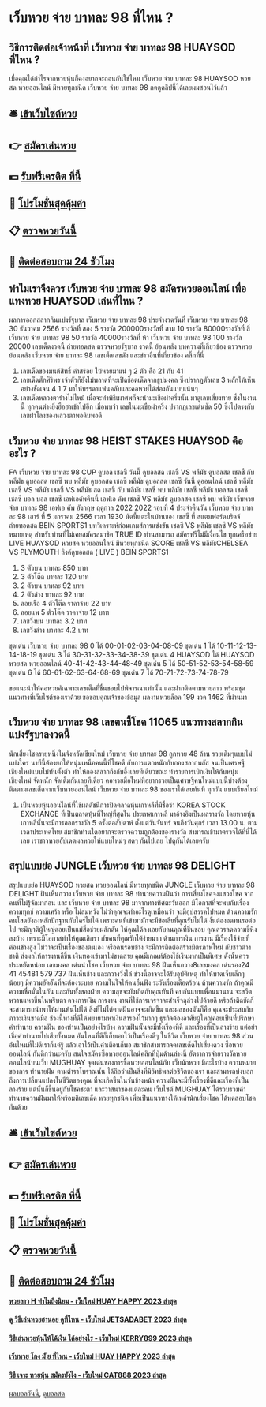 # เว็บหวย จ่าย บาทละ 98 ที่ไหน ?
## วิธีการติดต่อเจ้าหน้าที่ เว็บหวย จ่าย บาทละ 98 HUAYSOD ที่ไหน ?
เมื่อคุณได้กำไรจากหวยหุ้นก็คงอยากจะถอนกันใช่ไหม เว็บหวย จ่าย บาทละ 98 HUAYSOD หวยสด หวยออนไลน์ มีหวยทุกชนิด เว็บหวย จ่าย บาทละ 98 กดดูคลิปนี้ได้เลยผมสอนไว้แล้ว

## 🛎 [เข้าเว็บไซต์หวย](https://bit.ly/3BG5bNw)
## 👉 [สมัครเล่นหวย](https://bit.ly/3BG5bNw)
## 💵 [รับฟรีเครดิต ที่นี้](https://bit.ly/3C3mvgS)
## 👑 [โปรโมชั่นสุดคุ้มค่า](https://bit.ly/3C3mvgS)
## 📋 [ตรวจหวยวันนี้](https://bit.ly/3C3mvgS)
## 📱 [ติดต่อสอบถาม 24 ชัวโมง](https://bit.ly/3C3mvgS)

## ทำไมเราจึงควร เว็บหวย จ่าย บาทละ 98 สมัครหวยออนไลน์ เพื่อแทงหวย HUAYSOD เล่นที่ไหน ?
ผลการออกสลากกินแบ่งรัฐบาล เว็บหวย จ่าย บาทละ 98 ประจำงวดวันที่ เว็บหวย จ่าย บาทละ 98 30 ธันวาคม 2566
รางวัลที่ สอง 5 รางวัล 200000รางวัลที่ สาม 10 รางวัล 80000รางวัลที่ สี่ เว็บหวย จ่าย บาทละ 98 50 รางวัล 40000รางวัลที่ ห้า เว็บหวย จ่าย บาทละ 98 100 รางวัล 20000
 เลขเด็ดงวดนี้ ถ่ายทอดสด ตรวจหวยรัฐบาล งวดนี้ ย้อนหลัง 
บทความที่เกี่ยวข้อง
ตรวจหวยย้อนหลัง เว็บหวย จ่าย บาทละ 98 เลขเด็ดเลขดัง และข่าวอื่นที่เกี่ยวข้อง คลิ๊กที่นี่
1. เลขเด็ดของมนต์สิทธิ์ คำสร้อย ใบ้หวยมาแน่ ๆ 2 ตัว คือ 21 กับ 41
2. เลขเด็ดตั๊กศิริพร เจ้าตัวก็ยังไม่พลาดที่จะเปิดช็อตเด็ดจากธูปมงคล ซึ่งปรากฎตัวเลข 3 หลักให้เห็นอย่างชัดเจน 4 1 7 มาให้บรรดาแฟนคลับและคอหวยได้ส่องกันแบบเน้นๆ
3. เลขเด็ดหลวงตาร่างไม่ไหม้ เมื่อจะทำพิธีเผาศพก็จะนำมะเขือผ่าครึ่งนั้น มาดูเลขเสี่ยงทาย ซึ่งในงานนี้ ทุกคนต่างยิ่งฮือฮาเข้าไปอีก เมื่อพบว่า เลขในมะเขือผ่าครึ่ง ปรากฏเลขเด่นชัด 50 ซึ่งไปตรงกับเลขฝาโลงของหลวงตาพอดิบพอดี

## เว็บหวย จ่าย บาทละ 98 HEIST STAKES HUAYSOD คืออะไร ?
FA เว็บหวย จ่าย บาทละ 98 CUP ดูบอล เชลซี วันนี้ ดูบอลสด เชลซี VS พลีมัธ ดูบอลสด เชลซี กับ พลีมัธ ดูบอลสด เชลซี พบ พลีมัธ ดูบอลสด เชลซี พลีมัธ ดูบอลสด เชลซี วันนี้ ดูออนไลน์ เชลซี พลีมัธ เชลซี VS พลีมัธ เชลซี VS พลีมัธ สด เชลซี กับ พลีมัธ เชลซี พบ พลีมัธ เชลซี พลีมัธ บอลสด เชลซี เชลซี บอล บอล เชลซี เอฟเอคัพคืนนี้ เอฟเอ คัพ
เชลซี VS พลีมัธ
ดูบอลสด เชลซี พบ พลีมัธ เว็บหวย จ่าย บาทละ 98 เอฟเอ คัพ อังกฤษ ฤดูกาล 2022 2022 รอบที่ 4 ประจำคืนวัน เว็บหวย จ่าย บาทละ 98 เสาร์ ที่ 5 มกราคม 2566 เวลา 1930 นัดนี้แตะในบ้านของ เชลซี ที่ สแตมฟอร์ดบริดจ์ ถ่ายทอดสด BEIN SPORTS1
บทวิเคราะห์ก่อนเกมส์การแข่งขัน เชลซี VS พลีมัธ
เชลซี VS พลีมัธ
หมายเหตุ สำหรับท่านที่ไม่เคยสมัครสมาชิค TRUE ID ท่านสามารถ สมัครฟรีไม่มีเงื่อนไข ทุกเครือข่าย
LIVE HUAYSOD หวยสด หวยออนไลน์ มีหวยทุกชนิด SCORE เชลซี VS พลีมัธCHELSEA VS PLYMOUTH
ลิงค์ดูบอลสด ( LIVE )
 BEIN SPORTS1 
1. 3 ตัวบน บาทละ 850 บาท
2. 3 ตัวโต๊ด บาทละ 120 บาท
3. 2 ตัวบน บาทละ 92 บาท
4. 2 ตัวล่าง บาทละ 92 บาท
5. ลอยเรือ 4 ตัวโต๊ด ราคาจ่าย 22 บาท
6. ลอยแพ 5 ตัวโต๊ด ราคาจ่าย 12 บาท
7. เลขวิ่งบน บาทละ 3.2 บาท
8. เลขวิ่งล่าง บาทละ 4.2 บาท

ชุดเด่น เว็บหวย จ่าย บาทละ 98 0 ได้ 00-01-02-03-04-08-09
ชุดเด่น 1 ได้ 10-11-12-13-14-18-19
ชุดเด่น 3 ได้ 30-31-32-33-34-38-39
ชุดเด่น 4 HUAYSOD ได้ HUAYSOD หวยสด หวยออนไลน์ 40-41-42-43-44-48-49
ชุดเด่น 5 ได้ 50-51-52-53-54-58-59
ชุดเด่น 6 ได้ 60-61-62-63-64-68-69
ชุดเด่น 7 ได้ 70-71-72-73-74-78-79

ขอแนะนำให้คอหวยคัเฉพาะเลขเด็ดที่ชื่นชอบไปพิจารณาเท่านั้น และฝากติดตามหวยลาว พร้อมชุดแนวทางที่เว็บไซต์ของเราด้วย
ขอขอบคุณเจ้าของข้อมูล
ผลงานหวยล็อค 199 งวด 1462 ที่ผ่านมา

## เว็บหวย จ่าย บาทละ 98 เลขฅนชี้โชค 11065 แนวทางสลากกินแบ่งรัฐบาลงวดนี้
นักเสี่ยงโชครายหนึ่งในจังหวัดเชียงใหม่ เว็บหวย จ่าย บาทละ 98 ถูกหวย 48 ล้าน รวยเต็มๆแบบไม่แบ่งใคร นาทีนี้ต้องยกให้หนุ่มเหนือคนนี้ที่โชคดี กับการแตกหนักกับกองสลากพลัส จนเป็นเศรษฐีเชียงใหม่แบบไม่ทันตั้งตัว ทำให้กองสลากถึงกับอึ้งเลยทีเดียวขณะ ทำรายการเบิกเงินให้กับหนุ่มเชียงใหม่ จัดหนัก จัดเต็มกันเลยทีเดียว คอหวยมือใหม่ที่อยากรวยเป็นเศรษฐีคนใหม่แบบนี้บ้างต้องติดตามเลขเด็ดจากเว็บหวยออนไลน์ เว็บหวย จ่าย บาทละ 98 ของเราได้เลยทันที ทุกวัน แบบเรียลไทม์
1. เป็นหวยหุ้นออนไลน์ที่ใช้ผลดัชนีการปิดตลาดหุ้นเกาหลีที่มีชื่อว่า KOREA STOCK EXCHANGE ที่เป็นตลาดหุ้นที่ใหญ่ที่สุดใน ประเทศเกาหลี มาอ้างอิงเป็นผลรางวัล โดยหวยหุ้นเกาหลีนั้นจะมีการออกรางวัล 5 ครั้งต่อสัปดาห์ ตั้งแต่วันจันทร์ จนถึงวันศุกร์ เวลา 13.00 น. ตามเวลาประเทศไทย สมาชิกท่านใดอยากจะตรวจความถูกต้องของรางวัล สามารถเข้ามาตรวจได้ที่นี่ได้เลย เราชาวหวยอัปเดตผลหวยให้แบบใหม่ๆ สดๆ กันไปเลย ไปดูกันได้เลยครับ

## สรุปแบบย่อ JUNGLE เว็บหวย จ่าย บาทละ 98 DELIGHT
สรุปแบบย่อ HUAYSOD หวยสด หวยออนไลน์ มีหวยทุกชนิด JUNGLE เว็บหวย จ่าย บาทละ 98 DELIGHT ฝันเห็นกวาง เว็บหวย จ่าย บาทละ 98 ทำนายความฝันว่า การเสี่ยงโชคจงแสวงโชค จากคนที่ไม่รู้จักมาก่อน และ เว็บหวย จ่าย บาทละ 98 มาจากทางทิศตะวันออก มีโอกาสที่จะพบกับเรื่องความทุกข์ ความเศร้า หรือ ไม่สมหวัง ไม่ว่าคุณจะทำอะไรดูเหมือนว่า จะมีอุปสรรคไปหมด
ด้านความรัก คนโสดยังลงหลักปักฐานกับใครไม่ได้ เพราะคนที่เข้ามามักจะมีข้อเสียที่คุณรับไม่ได้ งั้นต้องอดทนรอต่อไป จะมีญาติผู้ใหญ่คอยเป็นแม่สื่อช่วยผลักดัน ให้คุณได้ลงเอยกับคนคุณที่ชื่นชอบ คุณควรลดความขี้หึงลงบ้าง เพราะมีโอกาสทำให้คุณเลิกรา กับคนที่คุณรักได้ง่ายมาก
ด้านการเงิน การงาน มีเรื่องใช้จ่ายที่ค่อนข้างสูง ไม่ว่าจะเป็นเรื่องของตนเอง หรือคนรอบข้าง จะมีการติดต่อสร้างมิตรภาพใหม่ กับชาวต่างชาติ ส่งผลให้การงานดีขึ้น เงินทองเข้ามาไม่ขาดสาย คุณมีเกณท์ต้องใช้เงินมากเป็นพิเศษ ดังนั้นควรประหยัดหน่อย
เลขมงคล เด่นนำโชค เว็บหวย จ่าย บาทละ 98 ฝันเห็นกวาง8เลขมงคล เด่นรอง24 41 45481 579 737
ฝันเห็นช้าง และกวางวิ่งไล่ ช่วงนี้อาจจะได้รับอุบัติเหตุ ทำให้บาดเจ็บเล็กๆ น้อยๆ มีความอัดอั้นที่จะต้องระบาย ความในใจให้คนอื่นฟัง ระวังเรื่องเดือดร้อน
ด้านความรัก ถ้าคุณมีความเชื่อมั่นในกัน และกันทั้งสองฝ่าย ความสุขจะบังเกิดกับคุณทันที คบกันแบบเพื่อนมานาน จะสวีตหวานแหวขึ้นในพริบตา
ดวงการเงิน การงาน งานที่ใช้การเจรจาจะสำเร็จลุล่วงไปด้วยดี หรือถ้าติดขัดก็จะสามารถนำพาให้ผ่านพ้นไปได้ สิ่งที่ไม่ได้คาดฝันอาจจะเกิดขึ้น และผลของมันก็คือ คุณจะประสบกับภาวะเงินขาดมือ ช่วงนี้ทางที่ดีให้พยายามหาเงินสำรองไว้มากๆ ธุรกิจต้องอาศัยผู้ใหญ่คอยเป็นที่ปรึกษา
คำทำนาย ความฝัน ของท่านเป็นอย่างไรบ้าง ความฝันนั้นจะมีทั้งเรื่องที่ดี และเรื่องที่เป็นลางร้าย แต่อย่าเชื่อคำทำนายไปเสียทั้งหมด อันไหนที่ดีก็เก็บเอาไว้เป็นเรื่องดีๆ ในชีวิต เว็บหวย จ่าย บาทละ 98 ส่วนอันไหนที่ไม่ดีเราก็แค่รู้ แล้วเอาไว้เป็นคำเตือนก็พอ สมาชิกสามารถจดเลขเด็ดไปเสี่ยงดวง ซื้อหวยออนไลน์ กันดีกว่านะครับ
สนใจสมัครซื้อหวยออนไลน์คลิกที่ปุ่มด้านล่างนี้
อัตราการจ่ายรางวัลหวยออนไลน์บนเว็บ MUGHUAY
จุดเด่นของการซื้อหวยออนไลน์กับ เว็บมักหวย มีอะไรบ้าง
ความหมายของการ ทำนายฝัน ตามตำราโบราณนั้น ได้ถือว่าเป็นสิ่งที่มีอิทธิพลต่อชีวิตของเรา และสามารถบ่งบอกถึงการเปลี่ยนแปลงในชีวิตของคุณ ที่จะเกิดขึ้นในวันข้างหน้า ความฝันจะมีทั้งเรื่องที่ดีและเรื่องที่เป็นลางร้าย แต่นั้นก็ขึ้นอยู่กับโชคชะตา และวาสนาของแต่ละคน เว็บไซต์ MUGHUAY ได้รวบรวมคำทำนายความฝันมาให้พร้อมตีเลขเด็ด หวยทุกชนิด เพื่อเป็นแนวทางให้เหล่านักเสี่ยงโชค ได้ทดสอบโชคกันด้วย

## 🛎 [เข้าเว็บไซต์หวย](https://bit.ly/3BG5bNw)
## 👉 [สมัครเล่นหวย](https://bit.ly/3BG5bNw)
## 💵 [รับฟรีเครดิต ที่นี้](https://bit.ly/3C3mvgS)
## 👑 [โปรโมชั่นสุดคุ้มค่า](https://bit.ly/3C3mvgS)
## 📋 [ตรวจหวยวันนี้](https://bit.ly/3C3mvgS)
## 📱 [ติดต่อสอบถาม 24 ชัวโมง](https://bit.ly/3C3mvgS)

#### [หวยลาว H ทำไมถึงนิยม - เว็บใหม่ HUAY HAPPY 2023 ล่าสุด](https://atom.io/themes/หวยลาว%20h%20ทำไมถึงนิยม%20-%20เว็บใหม่%20huay%20happy%202023%20ล่าสุด)
#### [ดู วิธีเล่นหวยฮานอย ดูที่ไหน - เว็บใหม่ JETSADABET 2023 ล่าสุด](https://atom.io/themes/ดู%20วิธีเล่นหวยฮานอย%20ดูที่ไหน%20-%20เว็บใหม่%20jetsadabet%202023%20ล่าสุด)
#### [วิธีเล่นหวยหุ้นให้ได้เงิน ได้อย่างไร - เว็บใหม่ KERRY899 2023 ล่าสุด](https://atom.io/themes/วิธีเล่นหวยหุ้นให้ได้เงิน%20ได้อย่างไร%20-%20เว็บใหม่%20kerry899%202023%20ล่าสุด)
#### [เว็บหวย โกง มั้ ย ที่ไหน - เว็บใหม่ HUAY HAPPY 2023 ล่าสุด](https://atom.io/themes/เว็บหวย%20โกง%20มั้%20ย%20ที่ไหน%20-%20เว็บใหม่%20huay%20happy%202023%20ล่าสุด)
#### [วิธี เจาะ หวยหุ้น สมัครยังไง - เว็บใหม่ CAT888 2023 ล่าสุด](https://atom.io/themes/วิธี%20เจาะ%20หวยหุ้น%20สมัครยังไง%20-%20เว็บใหม่%20cat888%202023%20ล่าสุด)

[ผลบอลวันนี้](https://siamsport.tv "ผลบอลวันนี้"), [ดูบอลสด](https://siamsport.tv/ดูบอลสด "ดูบอลสด")